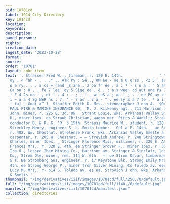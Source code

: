 ```yaml
---
pid: 10701cd
label: 1914 City Directory
key: 1914cd
location: 
keywords: 
description: 
named_persons: 
rights: 
creation_date: 
ingest_date: '2023-10-28'
format: 
source: 
order: '10701'
layout: cmhc_item
text: '. Strasser Fred W.., fireman, r. 120 E. 14th.                ‘ " a4 : | sw
  oy . < “ah - . . .* .. ATR Py : Se ., 0M ee - oe a 0 o zs . <2 5 . ae a ° . - 7.
  o a ry . . . a cs + rand _s ane . 2 oo f° ee . a : 7 - s o a : ” 5 ah a : ye > .
  Ca on : 8 . . fe 7 lee. ey 5 Sige oe , é . : a s wee: cd aut one Ps 7 . ; r om "
  ; F 4 2s on . , ei : . 4 : . ; ; : _ wt eS a ; an : ; . . oe PO ay z F; ; z . 5
  i ~ a a 4 Sg WER ns : 7, ’ - 7 as . z a - " . ee sy x a 7 te . * a i? . eae] oo
  : fa] ~ Goat a” 1  Stouffer Edith D. Mrs.. stenographer J ohn A.  $04 Hemlock. ST.
  PAUL FIRE & MARINE INSURANCE 00,  M. J. Kilkenny agt., 711 Harrison av. :  . Strah
  John, miner, r. 225 E. 3d. ON   Strant Louie, wks. Arkansas Valley Smelter. os                                          Stratenberger
  H., miner Ibex. os Straub Christian, wagon mkr. Pitts & Wankliz Strauss John H.,
  conductor D. & R. G. ‘R. 3 15th. Strauss Maurice W., student, r. 120 E. 15th. ee
  Streckley Henry, engineer S. L. Smith Lumber - Cel a E. 14th. _ ae Strehl John,
  r. 402. Ww. Chestnut. Strelenze Frank, wks. Arkansas Valley Smelte a ee Strell John,
  carpenter, r. 205 W. Chestnut. — — Streyich Andrew, r. 248 Stringtown rd. 4 3 Stringer
  Charles, miner Ibex. _ Stringer Florence Miss, milliner, r. 320 E. Ath.: . a Stringer
  Frances Mrs., r. 320 E. 4th. ee Stringer Grover F., miner Ibex, r. 309 Stringer
  Ira O., lessee Ibex Mining Co., Harrison av. Stringer & Sinclair, lessees Ibex Mining
  Co,, Strom Ole, miner, rms. 114 W. 6th.  —| oe Strom Oscar, timberman Yak M., M.
  & T. Be Stromberg Gus, engineer, r. 17 Keystone Blk, Strong Emily Mrs., r. 306 W.
  4th. ee Strong George P., miner Tron Silver Mining, Co Toledo av. eee. 7 Strong
  Lucy M. Mrs., r- p14 S. Toledo av. es oa. Strovich J ohn, wks. Arkansas » Valley
  & Smelts '
thumbnail: "/img/derivatives/iiif/images/10701cd/full/250,/0/default.jpg"
full: "/img/derivatives/iiif/images/10701cd/full/1140,/0/default.jpg"
manifest: "/img/derivatives/iiif/10701cd/manifest.json"
collection: directories
---
```

